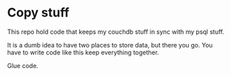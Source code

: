 # Copy stuff

This repo hold code that keeps my couchdb stuff in sync with my psql
stuff.

It is a dumb idea to have two places to store data, but there you go.
You have to write code like this keep everything together.

Glue code.

